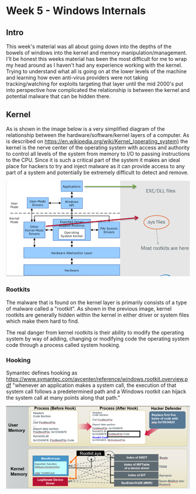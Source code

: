 # Week 5 - Windows Internals

## Intro

This week's material was all about going down into the depths of the bowels of windows into the kernel and memory manipulation/management.  I'll be honest this weeks material has been the most difficult for me to wrap my head around as I haven't had any experience working with the kernel.  Trying to understand what all is going on at the lower levels of the machine and learning how even anti-virus providers were not taking tracking/watching for exploits targeting that layer until the mid 2000's put into perspective how complicated the relationship is between the kernel and potential malware that can be hidden there.

## Kernel

As is shown in the image below is a very simplified diagram of the relationship between the hardware/software/kernel layers of a computer.  As is described on https://en.wikipedia.org/wiki/Kernel_(operating_system) the kernel is the nerve center of the operating system with access and authority to control all levels of the system from memory to I/O to passing instructions to the CPU.  Since it is such a critical part of the system it makes an ideal place for hackers to try and inject malware as it can provide access to any part of a system and potentially be extremely difficult to detect and remove.

<img src="kernel.PNG" alt="kernel" class="inline"/>

### Rootkits

The malware that is found on the kernel layer is primarily consists of a type of malware called a "rootkit".  As shown in the previous image, kernel rootkits are generally hidden within the kernel in either driver or system files which make them hard to find.

The real danger from kernel rootkits is their ability to modify the operating system by way of adding, changing or modifying code the operating system code through a process called system hooking.

### Hooking

Symantec defines hooking as https://www.symantec.com/avcenter/reference/windows.rootkit.overview.pdf "whenever an application makes a system call, the execution of that system call follows a predetermined path and a Windows rootkit can hijack the system call at many points along that path."

<img src="hooking.PNG" alt="system" class="inline"/>
